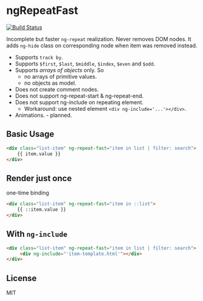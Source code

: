 # ngRepeatFast
[![Build Status](https://travis-ci.org/f-xyz/ng-repeat-fast.svg?branch=master)](https://travis-ci.org/f-xyz/ng-repeat-fast)

Incomplete but faster `ng-repeat` realization.
Never removes DOM nodes. It adds `ng-hide`
class on corresponding node when item was
removed instead.

* Supports `track by`.
* Supports `$first`, `$last`, `$middle`, `$index`, `$even` and `$odd`.
* Supports *arrays of objects* only. So
    * no arrays of primitive values.
    * no objects as model.
* Does not create comment nodes.
* Does not support ng-repeat-start & ng-repeat-end.
* Does not support ng-include on repeating element.
    * Workaround: use nested element `<div ng-include='...'></div>`.
* Animations. - planned.
    
## Basic Usage
```html
<div class="list-item" ng-repeat-fast="item in list | filter: search">
    {{ item.value }}
</div>
```

## Render just once
one-time binding
```html
<div class="list-item" ng-repeat-fast="item in ::list">
    {{ ::item.value }}
</div>
```

## With `ng-include`
```html
<div class="list-item" ng-repeat-fast="item in list | filter: search">
     <div ng-include="'item-template.html'"></div>
</div>
```

## License
MIT
